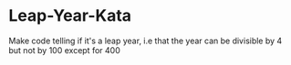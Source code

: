 # Leap-Year-Kata

Make code telling if it's a leap year, i.e that the year can be divisible by 4 but not by 100 except for 400
